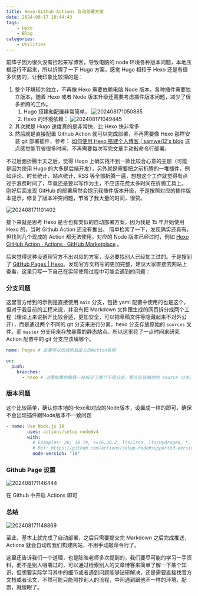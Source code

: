 ```yaml
---
title: Hexo-Github Actions 自动部署方案
date: 2024-08-17 10:44:43
tags:
    - Hexo
    - Blog
categories:
    - Utilities
---
```



前阵子因为很久没有捡起来写博客，导致电脑的 node 环境各种版本问题，本地压根运行不起来，所以折腾了一下 Hugo 方案，感觉 Hugo 相较于 Hexo 还是有很多优势的，让我印象比较深的是：
1. 整个环境较为独立，不再像 Hexo 需要依赖电脑 Node 版本，各种插件需要独立版本，随着 Hexo 或者 Node 版本升级还需要考虑插件版本问题，减少了很多折腾的工作。
    1. Hugo 搭建和配置非常简单， ![202408171050885](https://learner.oss-cn-hangzhou.aliyuncs.com/img/202408171050885.png)
    2. Hexo 的环境依赖：
![202408171049445](https://learner.oss-cn-hangzhou.aliyuncs.com/img/202408171049445.png)
2. 其次就是 Hugo 速度真的是非常快，比 Hexo 快非常多
3. 然后就是直接配置 Github Action 就可以完成部署，不再需要像 Hexo 那样安装 git 部署插件，参考： [如何使用 Hexo 搭建个人博客 | samwei12's blog](https://blog.samwei12.cn/2015/09/01/Utilities/Writing/%E5%A6%82%E4%BD%95%E4%BD%BF%E7%94%A8-Hexo-%E6%90%AD%E5%BB%BA%E4%B8%AA%E4%BA%BA%E5%8D%9A%E5%AE%A2/#Git-1) 这点感觉能节省很多时间，不再需要每次写完文章手动敲命令行部署。

<!-- more -->

不过后面折腾半天之后，觉得 Hugo 上确实找不到一款比较合心意的主题（可能是因为使用 Hugo 的大多是后端开发），另外就是需要把之前折腾的一堆插件，例如评论、时长统计、站点统计、RSS 等全部折腾一遍，想想这个工作就觉得有点过于浪费时间了，毕竟还是要以写作为主，不应该花费太多时间在折腾工具上。
刚好后面发现 GitHub 的部署居然会提示我插件版本升级，于是按照对应的插件版本提示，修复了版本冲突问题，节省了我大量的时间，很赞。

![202408171101402](https://learner.oss-cn-hangzhou.aliyuncs.com/img/202408171101402.png)


接下来就是思考 Hexo 是否也有类似的自动部署方案，因为我是 15 年开始使用 Hexo 的，当时 Github Action 还没有推出。
简单检索了一下，发现确实还真有，但找到几个现成的 Action 都无法使用，对应的 Node 版本已经过时，例如  [Hexo GitHub Action · Actions · GitHub Marketplace](https://github.com/marketplace/actions/hexo-github-action) 。 

后来觉得这种没道理官方不出对应的方案，没必要找别人已经加工过的。于是搜到了 [GitHub Pages | Hexo](https://hexo.io/docs/github-pages)。发现官方文档写的更加完整，建议大家直接去网站上查看，这里只写一下自己在实际使用过程中可能会遇到的问题：

### 分支问题

这里官方给到的示例是直接使用 `main` 分支，包括 yaml 配置中使用的也是这个，但对于我目前的工程来说，并没有把 Markdown 文件跟生成的网页拆分成两个工程（理论上来说拆开比较合适，更加安全，可以把草稿文件等隐藏起来不对外公开），而是通过两个不同的 git 分支来进行分离，hexo 分支存放原始的 `sources` 文件，而 `master` 分支用来存放暴露的静态站点。所以这里花了一点时间来研究 Action 配置中的 git 分支应该填哪个。

```yaml
name: Pages # 这里可以改成你自定义的Action名称

on:
  push:
    branches:
      - hexo # 这里如果你像我一样拆分了两个不同分支，那么应该填你的 source 分支，对于我来说就是 hexo
```


### 版本问题

这个比较简单，确认你本地的Hexo和对应的Node版本，设置成一样的即可，确保不会出现插件跟Node版本不一致问题

```yaml
- name: Use Node.js 18
        uses: actions/setup-node@v4
        with:
          # Examples: 20, 18.19, >=16.20.2, lts/Iron, lts/Hydrogen, *, latest, current, node
          # Ref: https://github.com/actions/setup-node#supported-version-syntax
          node-version: "18"
```

### Github Page 设置

![202408171146444](https://learner.oss-cn-hangzhou.aliyuncs.com/img/202408171146444.png)

在 Github 中开启 Actions 即可

### 总结

![202408171148869](https://learner.oss-cn-hangzhou.aliyuncs.com/img/202408171148869.png)


至此，基本上就完成了自动部署，之后只需要提交完 Markdown 之后完成推送，Actions 就会自动帮我们构建网站，不用手动敲命令行了。

这里还告诉我们一个道理，也是陈皓老师多次提到的，我们要尽可能的学习一手资料，而不是别人咀嚼过的，可以通过检索别人的文章博客来简单了解一下某个知识，但想要实际学习其中的细节或者遇到问题能够钻研解决，还是需要直接找官方文档或者论文，不然可能只能照抄别人的流程，中间遇到跟他不一样的环境、配置，就傻眼了。